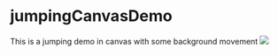 # jumpingCanvasDemo
This is a jumping demo in canvas with some background movement
![](https://github.com/ahuertam/jumpingCanvasDemo/caure.png?raw=true)
